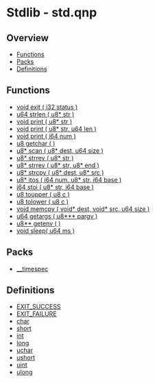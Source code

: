 # Stdlib - std.qnp

## Overview
 - [Functions](#functions)
 - [Packs](#packs)
 - [Definitions](#definitions)

## Functions
 - [void exit ( i32 status )]()
 - [u64 strlen ( u8* str )]()
 - [void print ( u8* str )]()
 - [void print ( u8* str, u64 len )]()
 - [void print ( i64 num )]()
 - [u8 getchar ( )]()
 - [u8* scan ( u8* dest, u64 size )]()
 - [u8* strrev ( u8* str )]()
 - [u8* strrev ( u8* str, u8* end )]()
 - [u8* strcpy ( u8* dest, u8* src )]()
 - [u8* itos ( i64 num, u8* str, i64 base )]()
 - [i64 stoi ( u8* str, i64 base )]()
 - [u8 toupper ( u8 c )]()
 - [u8 tolower ( u8 c )]()
 - [void memcpy ( void* dest, void* src, u64 size )]()
 - [u64 getargs ( u8*** pargv )]()
 - [u8** getenv ( )]()
 - [void sleep( u64 ms )]()

## Packs
 - [__timespec]()

## Definitions
 - [EXIT_SUCCESS]()
 - [EXIT_FAILURE]()
 - [char]()
 - [short]()
 - [int]()
 - [long]()
 - [uchar]()
 - [ushort]()
 - [uint]()
 - [ulong]()
